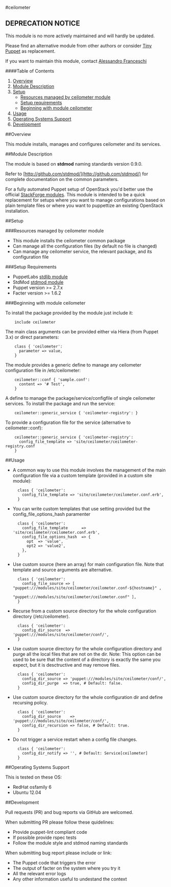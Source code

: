 #ceilometer

## DEPRECATION NOTICE
This module is no more actively maintained and will hardly be updated.

Please find an alternative module from other authors or consider [Tiny Puppet](https://github.com/example42/puppet-tp) as replacement.

If you want to maintain this module, contact [Alessandro Franceschi](https://github.com/alvagante)

####Table of Contents

1. [Overview](#overview)
2. [Module Description](#module-description)
3. [Setup](#setup)
    * [Resources managed by ceilometer module](#resources-managed-by-ceilometer-module)
    * [Setup requirements](#setup-requirements)
    * [Beginning with module ceilometer](#beginning-with-module-ceilometer)
4. [Usage](#usage)
5. [Operating Systems Support](#operating-systems-support)
6. [Development](#development)

##Overview

This module installs, manages and configures ceilometer and its services.

##Module Description

The module is based on **stdmod** naming standards version 0.9.0.

Refer to [http://github.com/stdmod/](http://github.com/stdmod/) for complete documentation on the common parameters.

For a fully automated Puppet setup of OpenStack you'd better use the official [StackForge modules](https://github.com/stackforge/puppet-openstack).
This module is intended to be a quick replacement for setups where you want to manage configurations based on plain template files or where you want to puppettize an existing OpenStack installation.

##Setup

###Resources managed by ceilometer module
* This module installs the ceilometer common package
* Can manage all the configuration files (by default no file is changed)
* Can manage any ceilometer service, the relevant package, and its configuration file

###Setup Requirements
* PuppetLabs [stdlib module](https://github.com/puppetlabs/puppetlabs-stdlib)
* StdMod [stdmod module](https://github.com/stdmod/stdmod)
* Puppet version >= 2.7.x
* Facter version >= 1.6.2

###Beginning with module ceilometer

To install the package provided by the module just include it:

        include ceilometer

The main class arguments can be provided either via Hiera (from Puppet 3.x) or direct parameters:

        class { 'ceilometer':
          parameter => value,
        }

The module provides a generic define to manage any ceilometer configuration file in /etc/ceilometer:

        ceilometer::conf { 'sample.conf':
          content => '# Test',
        }

A define to manage the package/service/configfile of single ceilometer services. To install the package and run the service:

        ceilometer::generic_service { 'ceilometer-registry': }

To provide a configuration file for the service (alternative to ceilometer::conf):

        ceilometer::generic_service { 'ceilometer-registry':
          config_file_template => 'site/ceilometer/ceilometer-registry.conf
        }

##Usage

* A common way to use this module involves the management of the main configuration file via a custom template (provided in a custom site module):

        class { 'ceilometer':
          config_file_template => 'site/ceilometer/ceilometer.conf.erb',
        }

* You can write custom templates that use setting provided but the config_file_options_hash paramenter

        class { 'ceilometer':
          config_file_template      => 'site/ceilometer/ceilometer.conf.erb',
          config_file_options_hash  => {
            opt  => 'value',
            opt2 => 'value2',
          },
        }

* Use custom source (here an array) for main configuration file. Note that template and source arguments are alternative.

        class { 'ceilometer':
          config_file_source => [ "puppet:///modules/site/ceilometer/ceilometer.conf-${hostname}" ,
                                  "puppet:///modules/site/ceilometer/ceilometer.conf" ],
        }


* Recurse from a custom source directory for the whole configuration directory (/etc/ceilometer).

        class { 'ceilometer':
          config_dir_source  => 'puppet:///modules/site/ceilometer/conf/',
        }

* Use custom source directory for the whole configuration directory and purge all the local files that are not on the dir.
  Note: This option can be used to be sure that the content of a directory is exactly the same you expect, but it is desctructive and may remove files.

        class { 'ceilometer':
          config_dir_source => 'puppet:///modules/site/ceilometer/conf/',
          config_dir_purge  => true, # Default: false.
        }

* Use custom source directory for the whole configuration dir and define recursing policy.

        class { 'ceilometer':
          config_dir_source    => 'puppet:///modules/site/ceilometer/conf/',
          config_dir_recursion => false, # Default: true.
        }

* Do not trigger a service restart when a config file changes.

        class { 'ceilometer':
          config_dir_notify => '', # Default: Service[ceilometer]
        }


##Operating Systems Support

This is tested on these OS:
- RedHat osfamily 6
- Ubuntu 12.04


##Development

Pull requests (PR) and bug reports via GitHub are welcomed.

When submitting PR please follow these quidelines:
- Provide puppet-lint compliant code
- If possible provide rspec tests
- Follow the module style and stdmod naming standards

When submitting bug report please include or link:
- The Puppet code that triggers the error
- The output of facter on the system where you try it
- All the relevant error logs
- Any other information useful to undestand the context
